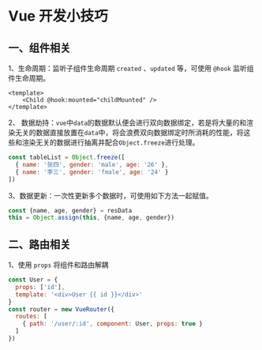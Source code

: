 # Vue 开发小技巧

## 一、组件相关

1、生命周期：监听子组件生命周期 `created` 、`updated` 等，可使用 `@hook` 监听组件生命周期。

```vue
<template>
    <Child @hook:mounted="childMounted" />
</template>
```

2、 数据劫持：`vue`中`data`的数据默认便会进行双向数据绑定，若是将大量的和渲染无关的数据直接放置在`data`中，将会浪费双向数据绑定时所消耗的性能，将这些和渲染无关的数据进行抽离并配合`Object.freeze`进行处理。

```javascript
const tableList = Object.freeze([
  { name: '张四', gender: 'male', age: '26' },
  { name: '李三', gender: 'fmale', age: '24' }
])
```

3、数据更新：一次性更新多个数据时，可使用如下方法一起赋值。

```javascript
const {name, age, gender} = resData
this = Object.assign(this, {name, age, gender})
```



## 二、路由相关

1、使用 `props` 将组件和路由解耦

```javascript
const User = {
  props: ['id'],
  template: '<div>User {{ id }}</div>'
}
const router = new VueRouter({
  routes: [
    { path: '/user/:id', component: User, props: true }
  ]
})
```


